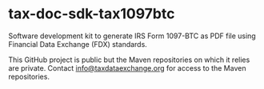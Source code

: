 # tax-doc-sdk-tax1097btc

Software development kit to generate IRS Form 1097-BTC as PDF file using Financial Data Exchange (FDX) standards.

This GitHub project is public but the Maven repositories on which it relies are private. Contact info@taxdataexchange.org for access to the Maven repositories.


